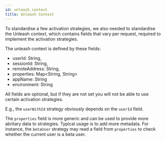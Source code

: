 ```yaml
---
id: unleash_context
title: Unleash Context
---
```


To standardise a few activation strategies, we also needed to standardise the Unleash context, which contains fields that vary per request, required to implement the activation strategies.

The unleash context is defined by these fields:

- userId: String,
- sessionId: String,
- remoteAddress: String,
- properties: Map<String, String>
- appName: String
- environment: String

All fields are optional, but if they are not set you will not be able to use certain activation strategies.

E.g., the `userWithId` strategy obviously depends on the `userId` field.

The `properties` field is more generic and can be used to provide more abritary data to strategies. Typical usage is to add more metadata. For instance, the `betaUser` strategy may read a field from `properties` to check whether the current user is a beta user.
